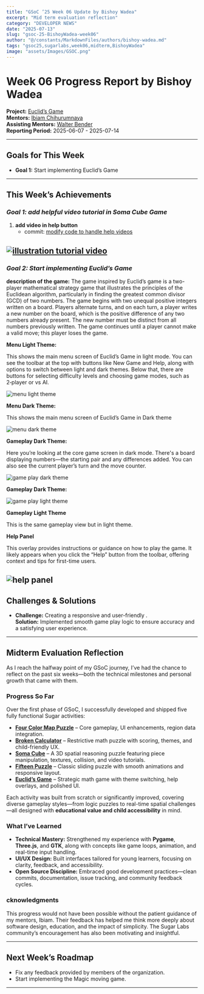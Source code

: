 ```yaml
---
title: "GSoC ’25 Week 06 Update by Bishoy Wadea"
excerpt: "Mid term evaluation reflection"
category: "DEVELOPER NEWS"
date: "2025-07-13"
slug: "gsoc-25-BishoyWadea-week06"
author: "@/constants/MarkdownFiles/authors/bishoy-wadea.md"
tags: "gsoc25,sugarlabs,week06,midterm,BishoyWadea"
image: "assets/Images/GSOC.png"
---
```


<!-- markdownlint-disable -->

# Week 06 Progress Report by Bishoy Wadea

**Project:** [Euclid’s Game](https://github.com/Bishoywadea/Euclid-s-Game)  
**Mentors:** [Ibiam Chihurumnaya](https://github.com/chimosky)  
**Assisting Mentors:** [Walter Bender](https://github.com/walterbender/)  
**Reporting Period:** 2025-06-07 - 2025-07-14 

---

## Goals for This Week

- **Goal 1:** Start implementing Euclid’s Game
---

## This Week’s Achievements

### *Goal 1: add helpful video tutorial in Soma Cube Game*

1. **add video in help button**  
   - commit: [modify code to handle help videos](https://github.com/Bishoywadea/Soma-Cube/commit/63a7daaa8009f5f54791cdf9081e765846135f70)

[![illustration tutorial video](https://i9.ytimg.com/vi_webp/Q4BKp3Yo3Uw/mq3.webp?sqp=CPDv2sMG-oaymwEmCMACELQB8quKqQMa8AEB-AH-CYAC0AWKAgwIABABGGUgTihBMA8=&rs=AOn4CLCEh8DLiBCY1blowOssb9l5JiRdRQ)](https://youtu.be/Q4BKp3Yo3Uw)
---

### *Goal 2: Start implementing Euclid’s Game*

**description of the game:**
The game inspired by Euclid’s game is a two-player mathematical strategy game
that illustrates the principles of the Euclidean algorithm, particularly in finding the
greatest common divisor (GCD) of two numbers. The game begins with two unequal
positive integers written on a board. Players alternate turns, and on each turn, a
player writes a new number on the board, which is the positive difference of any two
numbers already present. The new number must be distinct from all numbers
previously written. The game continues until a player cannot make a valid move; this
player loses the game.

**Menu Light Theme:**

This shows the main menu screen of Euclid’s Game in light mode. You can see the toolbar at the top with buttons like New Game and Help, along with options to switch between light and dark themes. Below that, there are buttons for selecting difficulty levels and choosing game modes, such as 2‑player or vs AI.

![menu light theme](https://github.com/Bishoywadea/Euclid-s-Game/blob/main/screenshots/01.png?raw=true)

**Menu Dark Theme:**

This shows the main menu screen of Euclid’s Game in Dark theme

![menu dark theme](https://github.com/Bishoywadea/Euclid-s-Game/blob/main/screenshots/02.png?raw=true)

**Gameplay Dark Theme:**

Here you’re looking at the core game screen in dark mode. There's a board displaying numbers—the starting pair and any differences added. You can also see the current player’s turn and the move counter.

![game play dark theme](https://github.com/Bishoywadea/Euclid-s-Game/blob/main/screenshots/05.png?raw=true)

**Gameplay Dark Theme:**

![game play light theme](https://github.com/Bishoywadea/Euclid-s-Game/blob/main/screenshots/04.png?raw=true)

**Gameplay Light Theme**

This is the same gameplay view but in light theme. 

**Help Panel**

This overlay provides instructions or guidance on how to play the game. It likely appears when you click the “Help” button from the toolbar, offering context and tips for first-time users.

![help panel](https://github.com/Bishoywadea/Euclid-s-Game/blob/main/screenshots/06.png?raw=true)
---

## Challenges & Solutions

- **Challenge:** Creating a responsive and user-friendly .  
  **Solution:** Implemented smooth game play logic to ensure accuracy and a satisfying user experience.
---

## Midterm Evaluation Reflection

As I reach the halfway point of my GSoC journey, I’ve had the chance to reflect on the past six weeks—both the technical milestones and personal growth that came with them.

### Progress So Far
Over the first phase of GSoC, I successfully developed and shipped five fully functional Sugar activities:
- [**Four Color Map Puzzle**](https://github.com/Bishoywadea/Four-Color-Map) – Core gameplay, UI enhancements, region data integration.
- [**Broken Calculator**](https://github.com/Bishoywadea/Broken-Calculator) – Restrictive math puzzle with scoring, themes, and child-friendly UX.
- [**Soma Cube**](https://github.com/Bishoywadea/Soma-Cube) – A 3D spatial reasoning puzzle featuring piece manipulation, textures, collision, and video tutorials.
- [**Fifteen Puzzle**](https://github.com/Bishoywadea/FifteenPuzzle) – Classic sliding puzzle with smooth animations and responsive layout.
- [**Euclid’s Game**](https://github.com/Bishoywadea/Euclid-s-Game) – Strategic math game with theme switching, help overlays, and polished UI.


Each activity was built from scratch or significantly improved, covering diverse gameplay styles—from logic puzzles to real-time spatial challenges—all designed with **educational value and child accessibility** in mind.

### What I’ve Learned
- **Technical Mastery:** Strengthened my experience with **Pygame**, **Three.js**, and **GTK**, along with concepts like game loops, animation, and real-time input handling.
- **UI/UX Design:** Built interfaces tailored for young learners, focusing on clarity, feedback, and accessibility.
- **Open Source Discipline:** Embraced good development practices—clean commits, documentation, issue tracking, and community feedback cycles.

### cknowledgments
This progress would not have been possible without the patient guidance of my mentors, Ibiam. Their feedback has helped me think more deeply about software design, education, and the impact of simplicity. The Sugar Labs community’s encouragement has also been motivating and insightful.


---

## Next Week’s Roadmap

- Fix any feedback provided by members of the organization.  
- Start implementing the Magic moving game.
---
